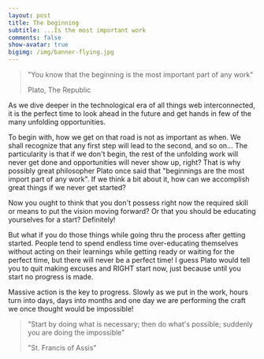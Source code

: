 ```yaml
---
layout: post
title: The beginning
subtitle: ...Is the most important work
comments: false
show-avatar: true
bigimg: /img/banner-flying.jpg
---
```


>"You know that the beginning is the most important part of any work"
>
>Plato, The Republic

As we dive deeper in the technological era of all things web interconnected, it is the perfect time to look ahead in the future and get hands in few of the many unfolding opportunities.

To begin with, how we get on that road is not as important as when.  We shall recognize that any first step will lead to the second, and so on... The particularity is that if we don't begin, the rest of the unfolding work will never get done and opportunities will never show up, right? That is why possibly great philosopher Plato once said that "beginnings are the most import part of any work".
If we think a bit about it, how can we accomplish great things if we never get started?

Now you ought to think that you don't possess right now the required skill or means to put the vision moving forward? Or that you should be educating yourselves for a start? Definitely! 


But what if you do those things while going thru the process after getting started. People tend to spend endless time over-educating themselves without acting on their learnings while getting ready or waiting for the perfect time, but there will never be a perfect time! I guess Plato would tell you to quit making excuses and RIGHT start now, just because until you start no progress is made. 

Massive action is the key to progress. Slowly as we put in the work, hours turn into days, days into months and one day we are performing the craft we once thought would be impossible!

>"Start by doing what is necessary; then do what's possible; suddenly you are doing the impossible"
>
>"St. Francis of Assis"

